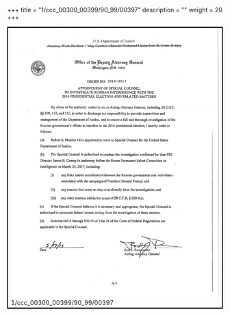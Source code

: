 +++
title = "1/ccc_00300_00399/90_99/00397"
description = ""
weight = 20
+++

<table style="border:2px solid black;max-width:800px;max-height:800px;" 
><tr><td>
<img class="center-fit-jpg"
src="/jpg_/jpg_mueller_report_searchable_397.jpg">
1/ccc_00300_00399/90_99/00397
</img></td></tr></table>
